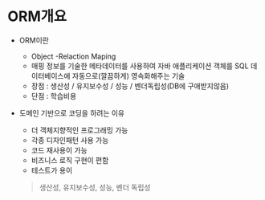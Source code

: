 # ORM개요

- ORM이란
    - Object -Relaction Maping
    - 매핑 정보를 기술한 메타데이터를 사용하여 자바 애플리케이션 객체를 SQL 데이터베이스에 자동으로(깔끔하게) 영속화해주는 기술
    - 장점 :  생산성 / 유지보수성 / 성능 / 벤더독립성(DB에 구애받지않음)
    - 단점  : 학습비용

- 도메인 기반으로 코딩을 하려는 이유
    - 더 객체지향적인 프로그래밍 가능
    - 각종 디자인패턴 사용 가능
    - 코드 재사용이 가능
    - 비즈니스 로직 구현이 편함
    - 테스트가 용이
    
     > 생산성, 유지보수성, 성능, 벤더 독립성